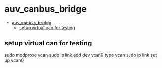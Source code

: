 # auv_canbus_bridge


- [auv\_canbus\_bridge](#auv_canbus_bridge)
  - [setup virtual can for testing](#setup-virtual-can-for-testing)


## setup virtual can for testing
sudo modprobe vcan
sudo ip link add dev vcan0 type vcan
sudo ip link set up vcan0